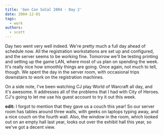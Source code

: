 ```yaml
---
title: 'Gen Con SoCal 2004 - Day 2'
date: 2004-12-01
tags:
  - work
authors:
  - scott
---
```


Day two went very well indeed. We're pretty much a full day ahead of schedule now. All the registration workstations are set up and configured, and the server seems to be working fine. Tomorrow we'll be testing printing and setting up the game LAN, where most of us plan on spending the week. It's really nice how smoothly things are going. Once again, not much to tell, though. We spent the day in the server room, with occasional trips downstairs to work on the registration machines.

On a side note, I've been watching CJ play World of Warcraft all day, and it's awesome. It addresses all of the problems that I had with City of Heroes. CJ's going to let me use his guest account to try it out this week.

**edit:** I forgot to mention that they gave us a couch this year! So our server room has tables around three walls, with geeks on laptops typing away, and a nice couch on the fourth wall. Also, the window in the room, which looked out on an empty hall last year, looks out over the exhibit hall this year, so we've got a decent view.
